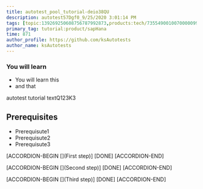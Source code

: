 ```yaml
---
title: autotest_pool_tutorial-deio38QU
description: autotest57Dgf0_9/25/2020 3:01:14 PM
tags: [topic:139269250608756787992873,products:tech/73554900100700000996,tutorial:experience/advanced]
primary_tag: tutorial:product/sapHana
time: 871
author_profile: https://github.com/ksAutotests
author_name: ksAutotests
---
```

### You will learn
- You will learn this
- and that

autotest tutorial textQ123K3

## Prerequisites
- Prerequisute1
- Prerequisute2
- Prerequisute3

[ACCORDION-BEGIN [](First step)]
[DONE]
[ACCORDION-END]

[ACCORDION-BEGIN [](Second step)]
[DONE]
[ACCORDION-END]

[ACCORDION-BEGIN [](Third step)]
[DONE]
[ACCORDION-END]

